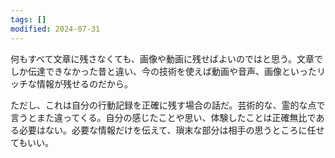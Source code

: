 ```yaml
---
tags: []
modified: 2024-07-31
---
```

何もすべて文章に残さなくても、画像や動画に残せばよいのではと思う。文章でしか伝達できなかった昔と違い、今の技術を使えば動画や音声、画像といったリッチな情報が残せるのだから。

ただし、これは自分の行動記録を正確に残す場合の話だ。芸術的な、霊的な点で言うとまた違ってくる。自分の感じたことや思い、体験したことは正確無比である必要はない。必要な情報だけを伝えて、瑣末な部分は相手の思うところに任せてもいい。